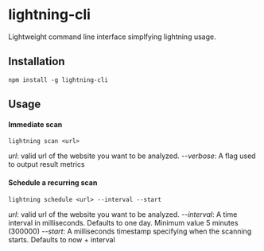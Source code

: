 # lightning-cli

Lightweight command line interface simplfying lightning usage.

## Installation

```
npm install -g lightning-cli
```

## Usage

#### Immediate scan
```
lightning scan <url>
```
_url_: valid url of the website you want to be analyzed.
_--verbose_: A flag used to output result metrics

#### Schedule a recurring scan
```
lightning schedule <url> --interval --start
```
_url_: valid url of the website you want to be analyzed.
_--interval_: A time interval in milliseconds. Defaults to one day. Minimum value 5 minutes (300000)
_--start_: A milliseconds timestamp specifying when the scanning starts. Defaults to now + interval
